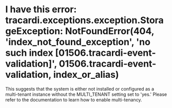 # I have this error: tracardi.exceptions.exception.StorageException: NotFoundError(404, 'index_not_found_exception', 'no such index [01506.tracardi-event-validation]', 01506.tracardi-event-validation, index_or_alias)

This suggests that the system is either not installed or configured as a multi-tenant instance without the MULTI_TENANT
setting set to 'yes.' Please refer to the documentation to learn how to enable multi-tenancy.